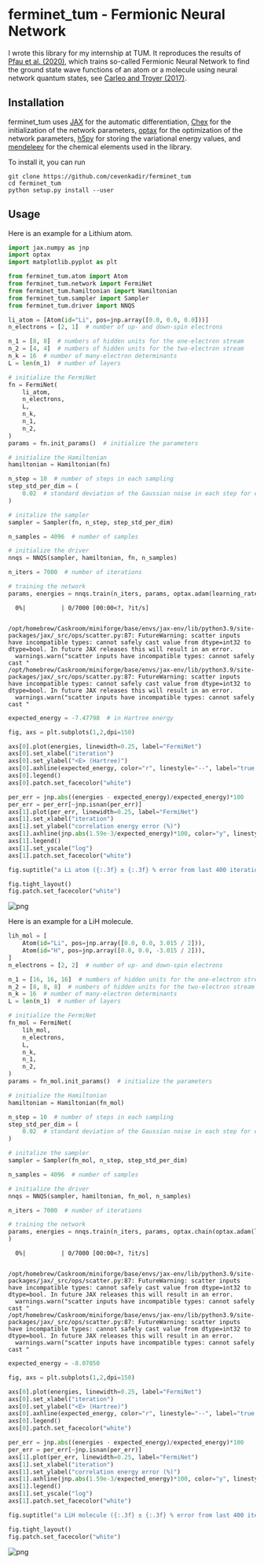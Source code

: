 # ferminet_tum - Fermionic Neural Network
I wrote this library for my internship at TUM. It reproduces the results of [Pfau et al. (2020)](https://link.aps.org/doi/10.1103/PhysRevResearch.2.033429 "Ab initio solution of the many-electron Schrödinger equation with deep neural networks"), which trains so-called Fermionic Neural Network to find the ground state wave functions of an atom or a molecule using neural network quantum states, see [Carleo and Troyer (2017)](https://dx.doi.org/10.1126/science.aag2302 "Solving the quantum many-body problem with artificial neural networks").

## Installation

ferminet_tum uses [JAX](https://github.com/google/jax) for the automatic differentiation, [Chex](https://github.com/deepmind/chex) for the initialization of the network parameters, [optax](https://github.com/deepmind/optax) for the optimization of the network parameters, [h5py](https://github.com/h5py/h5py) for storing the variational energy values, and [mendeleev](https://github.com/lmmentel/mendeleev) for the chemical elements used in the library.

To install it, you can run
```
git clone https://github.com/cevenkadir/ferminet_tum
cd ferminet_tum
python setup.py install --user
``` 

## Usage
Here is an example for a Lithium atom.


```python
import jax.numpy as jnp
import optax
import matplotlib.pyplot as plt

from ferminet_tum.atom import Atom
from ferminet_tum.network import FermiNet
from ferminet_tum.hamiltonian import Hamiltonian
from ferminet_tum.sampler import Sampler
from ferminet_tum.driver import NNQS
```


```python
li_atom = [Atom(id="Li", pos=jnp.array([0.0, 0.0, 0.0]))]
n_electrons = [2, 1]  # number of up- and down-spin electrons

n_1 = [8, 8]  # numbers of hidden units for the one-electron stream
n_2 = [4, 4]  # numbers of hidden units for the two-electron stream
n_k = 16  # number of many-electron determinants
L = len(n_1)  # number of layers

# initialize the FermiNet
fn = FermiNet(
    li_atom,
    n_electrons,
    L,
    n_k,
    n_1,
    n_2,
)
params = fn.init_params()  # initialize the parameters
```


```python
# initialize the Hamiltonian
hamiltonian = Hamiltonian(fn)
```


```python
n_step = 10  # number of steps in each sampling
step_std_per_dim = (
    0.02  # standard deviation of the Gaussian noise in each step for each dimension
)

# initalize the sampler
sampler = Sampler(fn, n_step, step_std_per_dim)
```


```python
n_samples = 4096  # number of samples

# initialize the driver
nnqs = NNQS(sampler, hamiltonian, fn, n_samples)
```


```python
n_iters = 7000  # number of iterations

# training the network
params, energies = nnqs.train(n_iters, params, optax.adam(learning_rate=1e-3))
```


      0%|          | 0/7000 [00:00<?, ?it/s]


    /opt/homebrew/Caskroom/miniforge/base/envs/jax-env/lib/python3.9/site-packages/jax/_src/ops/scatter.py:87: FutureWarning: scatter inputs have incompatible types: cannot safely cast value from dtype=int32 to dtype=bool. In future JAX releases this will result in an error.
      warnings.warn("scatter inputs have incompatible types: cannot safely cast "
    /opt/homebrew/Caskroom/miniforge/base/envs/jax-env/lib/python3.9/site-packages/jax/_src/ops/scatter.py:87: FutureWarning: scatter inputs have incompatible types: cannot safely cast value from dtype=int32 to dtype=bool. In future JAX releases this will result in an error.
      warnings.warn("scatter inputs have incompatible types: cannot safely cast "



```python
expected_energy = -7.47798  # in Hartree energy
```


```python
fig, axs = plt.subplots(1,2,dpi=150)

axs[0].plot(energies, linewidth=0.25, label="FermiNet")
axs[0].set_xlabel("iteration")
axs[0].set_ylabel("<E> (Hartree)")
axs[0].axhline(expected_energy, color="r", linestyle="--", label="true energy")
axs[0].legend()
axs[0].patch.set_facecolor("white")

per_err = jnp.abs((energies - expected_energy)/expected_energy)*100
per_err = per_err[~jnp.isnan(per_err)]
axs[1].plot(per_err, linewidth=0.25, label="FermiNet")
axs[1].set_xlabel("iteration")
axs[1].set_ylabel("correlation energy error (%)")
axs[1].axhline(jnp.abs(1.59e-3/expected_energy)*100, color="y", linestyle="--", label="chemical accuracy")
axs[1].legend()
axs[1].set_yscale("log")
axs[1].patch.set_facecolor("white")

fig.suptitle("a Li atom ({:.3f} ± {:.3f} % error from last 400 iteration)".format(per_err[-400:].mean(), per_err[-400:].std()))

fig.tight_layout()
fig.patch.set_facecolor("white")
```


    
![png](README_files/README_10_0.png)
    


Here is an example for a LiH molecule.


```python
lih_mol = [
    Atom(id="Li", pos=jnp.array([0.0, 0.0, 3.015 / 2])),
    Atom(id="H", pos=jnp.array([0.0, 0.0, -3.015 / 2])),
]
n_electrons = [2, 2]  # number of up- and down-spin electrons

n_1 = [16, 16, 16]  # numbers of hidden units for the one-electron stream
n_2 = [8, 8, 8]  # numbers of hidden units for the two-electron stream
n_k = 16  # number of many-electron determinants
L = len(n_1)  # number of layers

# initialize the FermiNet
fn_mol = FermiNet(
    lih_mol,
    n_electrons,
    L,
    n_k,
    n_1,
    n_2,
)
params = fn_mol.init_params()  # initialize the parameters
```


```python
# initialize the Hamiltonian
hamiltonian = Hamiltonian(fn_mol)
```


```python
n_step = 10  # number of steps in each sampling
step_std_per_dim = (
    0.02  # standard deviation of the Gaussian noise in each step for each dimension
)

# initalize the sampler
sampler = Sampler(fn_mol, n_step, step_std_per_dim)
```


```python
n_samples = 4096  # number of samples

# initialize the driver
nnqs = NNQS(sampler, hamiltonian, fn_mol, n_samples)
```


```python
n_iters = 7000  # number of iterations

# training the network
params, energies = nnqs.train(n_iters, params, optax.chain(optax.adam(learning_rate=0.01), optax.add_noise(0.01,0.55,0))
)
```


      0%|          | 0/7000 [00:00<?, ?it/s]


    /opt/homebrew/Caskroom/miniforge/base/envs/jax-env/lib/python3.9/site-packages/jax/_src/ops/scatter.py:87: FutureWarning: scatter inputs have incompatible types: cannot safely cast value from dtype=int32 to dtype=bool. In future JAX releases this will result in an error.
      warnings.warn("scatter inputs have incompatible types: cannot safely cast "
    /opt/homebrew/Caskroom/miniforge/base/envs/jax-env/lib/python3.9/site-packages/jax/_src/ops/scatter.py:87: FutureWarning: scatter inputs have incompatible types: cannot safely cast value from dtype=int32 to dtype=bool. In future JAX releases this will result in an error.
      warnings.warn("scatter inputs have incompatible types: cannot safely cast "



```python
expected_energy = -8.07050
```


```python
fig, axs = plt.subplots(1,2,dpi=150)

axs[0].plot(energies, linewidth=0.25, label="FermiNet")
axs[0].set_xlabel("iteration")
axs[0].set_ylabel("<E> (Hartree)")
axs[0].axhline(expected_energy, color="r", linestyle="--", label="true energy")
axs[0].legend()
axs[0].patch.set_facecolor("white")

per_err = jnp.abs((energies - expected_energy)/expected_energy)*100
per_err = per_err[~jnp.isnan(per_err)]
axs[1].plot(per_err, linewidth=0.25, label="FermiNet")
axs[1].set_xlabel("iteration")
axs[1].set_ylabel("correlation energy error (%)")
axs[1].axhline(jnp.abs(1.59e-3/expected_energy)*100, color="y", linestyle="--", label="chemical accuracy")
axs[1].legend()
axs[1].set_yscale("log")
axs[1].patch.set_facecolor("white")

fig.suptitle("a LiH molecule ({:.3f} ± {:.3f} % error from last 400 iteration)".format(per_err[-400:].mean(), per_err[-400:].std()))

fig.tight_layout()
fig.patch.set_facecolor("white")
```


    
![png](README_files/README_18_0.png)
    


